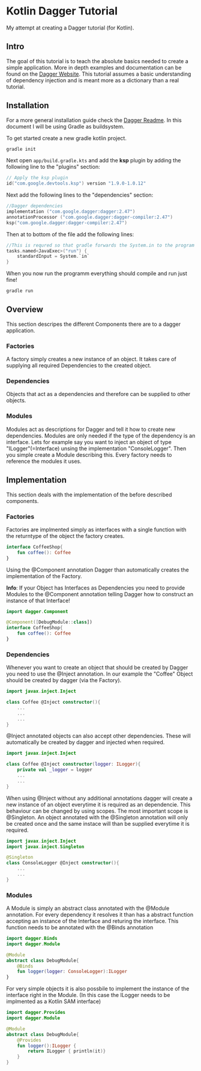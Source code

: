 # Kotlin Dagger Tutorial
My attempt at creating a Dagger tutorial (for Kotlin).
## Intro
The goal of this tutorial is to teach the absolute basics needed to create a simple application. More in depth examples and documentation can be found on the [Dagger Website](https://dagger.dev/dev-guide/). This tutorial assumes a basic understanding of dependency injection and is meant more as a dictionary than a real tutorial.
## Installation
For a more general installation guide check the [Dagger Readme](https://github.com/google/dagger). In this document I will be using Gradle as buildsystem.

To get started create a new gradle kotlin project.
```bash
gradle init
```
Next open `app/build.gradle.kts` and add the **ksp** plugin by adding the following line to the "plugins" section:
```kotlin
// Apply the ksp plugin
id("com.google.devtools.ksp") version "1.9.0-1.0.12"
```

Next add the following lines to the "dependencies" section:
```kotlin
//Dagger dependencies
implementation ("com.google.dagger:dagger:2.47")
annotationProcessor ("com.google.dagger:dagger-compiler:2.47")
ksp("com.google.dagger:dagger-compiler:2.47")
```

Then at to bottom of the file add the following lines:
```kotlin
//This is requred so that gradle forwards the System.in to the program
tasks.named<JavaExec>("run") {
    standardInput = System.`in`
}
```

When you now run the programm everything should compile and run just fine!
```bash
gradle run
```
## Overview
This section descripes the different Components there are to a dagger application.

### Factories
A factory simply creates a new instance of an object. It takes care of supplying all required Dependencies to the created object.

### Dependencies
Objects that act as a dependencies and therefore can be supplied to other objects.

### Modules
Modules act as descriptions for Dagger and tell it how to create new dependencies. Modules are only needed if the type of the dependency is an interface. Lets for example say you want to inject an object of type "ILogger"(=Interface) unsing the implementation "ConsoleLogger". Then you simple create a Module describing this. Every factory needs to reference the modules it uses.

## Implementation
This section deals with the implementation of the before described components.

### Factories
Factories are implmented simply as interfaces with a single function with the returntype of the object the factory creates.

```kotlin
interface CoffeeShop{
    fun coffee(): Coffee
}
```

Using the @Component annotation Dagger than automatically creates the implementation of the Factory.

**Info**: If your Object has Interfaces as Dependencies you need to provide Modules to the @Component annotation telling Dagger how to construct an instance of that Interface!

```kotlin
import dagger.Component

@Component([DebugModule::class])
interface CoffeeShop{
    fun coffee(): Coffee
}
```

### Dependencies
Whenever you want to create an object that should be created by Dagger you need to use the @Inject annotation. In our example the "Coffee" Object should be created by dagger (via the Factory).

```kotlin
import javax.inject.Inject

class Coffee @Inject constructor(){
    ...
    ...
    ...
}
```

@Inject annotated objects can also accept other dependencies. These will automatically be created by dagger and injected when required.

```kotlin
import javax.inject.Inject

class Coffee @Inject constructor(logger: ILogger){
    private val _logger = logger
    ...
    ...
}
```

When using @Inject without any additional annotations dagger will create a new instance of an object everytime it is required as an dependencie. This behaviour can be changed by using scopes. The most important scope is @Singleton. An object annotated with the @Singleton annotation will only be created once and the same instace will than be supplied everytime it is required.

```kotlin
import javax.inject.Inject
import javax.inject.Singleton

@Singleton
class ConsoleLogger @Inject constructor(){
    ...
    ...
}
```

### Modules
A Module is simply an abstract class annotated with the @Module annotation. For every dependency it resolves it than has a abstract function accepting an instance of the Interface and returing the interface. This function needs to be annotated with the @Binds annotation

```kotlin
import dagger.Binds
import dagger.Module

@Module
abstract class DebugModule{
    @Binds
    fun logger(logger: ConsoleLogger):ILogger
}
```

For very simple objects it is also possbile to implement the instance of the interface right in the Module. (In this case the ILogger needs to be implmented as a Kotlin SAM interface)

```kotlin
import dagger.Provides
import dagger.Module

@Module
abstract class DebugModule{
    @Provides
    fun logger():ILogger {
        return ILogger { println(it)}
    }
}
```